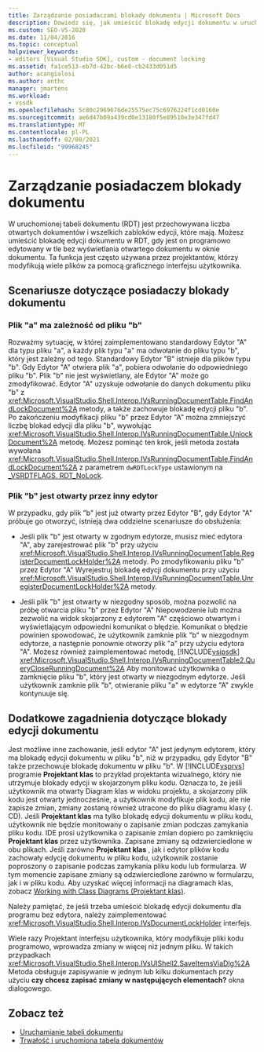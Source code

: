 ```yaml
---
title: Zarządzanie posiadaczami blokady dokumentu | Microsoft Docs
description: Dowiedz się, jak umieścić blokadę edycji dokumentu w uruchomionej tabeli dokumentu bez wyświetlania w oknie dokumentu otwartego dokumentu.
ms.custom: SEO-VS-2020
ms.date: 11/04/2016
ms.topic: conceptual
helpviewer_keywords:
- editors [Visual Studio SDK], custom - document locking
ms.assetid: fa1ce513-eb7d-42bc-b6e8-cb2433d051d5
author: acangialosi
ms.author: anthc
manager: jmartens
ms.workload:
- vssdk
ms.openlocfilehash: 5c80c2969676de25575ec75c6976224f1cd0160e
ms.sourcegitcommit: ae6d47b09a439cd0e13180f5e89510e3e347fd47
ms.translationtype: MT
ms.contentlocale: pl-PL
ms.lasthandoff: 02/08/2021
ms.locfileid: "99968245"
---
```

# <a name="document-lock-holder-management"></a>Zarządzanie posiadaczem blokady dokumentu

W uruchomionej tabeli dokumentu (RDT) jest przechowywana liczba otwartych dokumentów i wszelkich zabloków edycji, które mają. Możesz umieścić blokadę edycji dokumentu w RDT, gdy jest on programowo edytowany w tle bez wyświetlania otwartego dokumentu w oknie dokumentu. Ta funkcja jest często używana przez projektantów, którzy modyfikują wiele plików za pomocą graficznego interfejsu użytkownika.

## <a name="document-lock-holder-scenarios"></a>Scenariusze dotyczące posiadaczy blokady dokumentu

### <a name="file-a-has-a-dependence-on-file-b"></a>Plik "a" ma zależność od pliku "b"

Rozważmy sytuację, w której zaimplementowano standardowy Edytor "A" dla typu pliku "a", a każdy plik typu "a" ma odwołanie do pliku typu "b", który jest zależny od tego. Standardowy Edytor "B" istnieje dla plików typu "b". Gdy Edytor "A" otwiera plik "a", pobiera odwołanie do odpowiedniego pliku "b". Plik "b" nie jest wyświetlany, ale Edytor "A" może go zmodyfikować. Edytor "A" uzyskuje odwołanie do danych dokumentu pliku "b" z <xref:Microsoft.VisualStudio.Shell.Interop.IVsRunningDocumentTable.FindAndLockDocument%2A> metody, a także zachowuje blokadę edycji pliku "b". Po zakończeniu modyfikacji pliku "b" przez Edytor "A" można zmniejszyć liczbę blokad edycji dla pliku "b", wywołując <xref:Microsoft.VisualStudio.Shell.Interop.IVsRunningDocumentTable.UnlockDocument%2A> metodę. Możesz pominąć ten krok, jeśli metoda została wywołana <xref:Microsoft.VisualStudio.Shell.Interop.IVsRunningDocumentTable.FindAndLockDocument%2A> z parametrem `dwRDTLockType` ustawionym na [_VSRDTFLAGS. RDT_NoLock](<xref:Microsoft.VisualStudio.Shell.Interop._VSRDTFLAGS.RDT_NoLock>).

### <a name="file-b-is-opened-by-a-different-editor"></a>Plik "b" jest otwarty przez inny edytor

W przypadku, gdy plik "b" jest już otwarty przez Edytor "B", gdy Edytor "A" próbuje go otworzyć, istnieją dwa oddzielne scenariusze do obsłużenia:

- Jeśli plik "b" jest otwarty w zgodnym edytorze, musisz mieć edytora "A", aby zarejestrować plik "b" przy użyciu <xref:Microsoft.VisualStudio.Shell.Interop.IVsRunningDocumentTable.RegisterDocumentLockHolder%2A> metody. Po zmodyfikowaniu pliku "b" przez Edytor "A" Wyrejestruj blokadę edycji dokumentu przy użyciu <xref:Microsoft.VisualStudio.Shell.Interop.IVsRunningDocumentTable.UnregisterDocumentLockHolder%2A> metody.

- Jeśli plik "b" jest otwarty w niezgodny sposób, można pozwolić na próbę otwarcia pliku "b" przez Edytor "A" Niepowodzenie lub można zezwolić na widok skojarzony z edytorem "A" częściowo otwartym i wyświetlającym odpowiedni komunikat o błędzie. Komunikat o błędzie powinien spowodować, że użytkownik zamknie plik "b" w niezgodnym edytorze, a następnie ponownie otworzy plik "a" przy użyciu edytora "A". Możesz również zaimplementować metodę, [!INCLUDE[vsipsdk](../extensibility/includes/vsipsdk_md.md)] <xref:Microsoft.VisualStudio.Shell.Interop.IVsRunningDocumentTable2.QueryCloseRunningDocument%2A> Aby monitować użytkownika o zamknięcie pliku "b", który jest otwarty w niezgodnym edytorze. Jeśli użytkownik zamknie plik "b", otwieranie pliku "a" w edytorze "A" zwykle kontynuuje się.

## <a name="additional-document-edit-lock-considerations"></a>Dodatkowe zagadnienia dotyczące blokady edycji dokumentu

Jest możliwe inne zachowanie, jeśli edytor "A" jest jedynym edytorem, który ma blokadę edycji dokumentu w pliku "b", niż w przypadku, gdy Edytor "B" także przechowuje blokadę dokumentu w pliku "b". W [!INCLUDE[vsprvs](../code-quality/includes/vsprvs_md.md)] programie **Projektant klas** to przykład projektanta wizualnego, który nie utrzymuje blokady edycji w skojarzonym pliku kodu. Oznacza to, że jeśli użytkownik ma otwarty Diagram klas w widoku projektu, a skojarzony plik kodu jest otwarty jednocześnie, a użytkownik modyfikuje plik kodu, ale nie zapisze zmian, zmiany zostaną również utracone do pliku diagramu klasy (. CD). Jeśli **Projektant klas** ma tylko blokadę edycji dokumentu w pliku kodu, użytkownik nie będzie monitowany o zapisanie zmian podczas zamykania pliku kodu. IDE prosi użytkownika o zapisanie zmian dopiero po zamknięciu **Projektant klas** przez użytkownika. Zapisane zmiany są odzwierciedlone w obu plikach. Jeśli zarówno **Projektant klas** , jak i edytor plików kodu zachowały edycję dokumentu w pliku kodu, użytkownik zostanie poproszony o zapisanie podczas zamykania pliku kodu lub formularza. W tym momencie zapisane zmiany są odzwierciedlone zarówno w formularzu, jak i w pliku kodu. Aby uzyskać więcej informacji na diagramach klas, zobacz [Working with Class Diagrams (Projektant klas)](../ide/class-designer/designing-and-viewing-classes-and-types.md).

Należy pamiętać, że jeśli trzeba umieścić blokadę edycji dokumentu dla programu bez edytora, należy zaimplementować <xref:Microsoft.VisualStudio.Shell.Interop.IVsDocumentLockHolder> interfejs.

Wiele razy Projektant interfejsu użytkownika, który modyfikuje pliki kodu programowo, wprowadza zmiany w więcej niż jednym pliku. W takich przypadkach <xref:Microsoft.VisualStudio.Shell.Interop.IVsUIShell2.SaveItemsViaDlg%2A> Metoda obsługuje zapisywanie w jednym lub kilku dokumentach przy użyciu **czy chcesz zapisać zmiany w następujących elementach?** okna dialogowego.

## <a name="see-also"></a>Zobacz też

- [Uruchamianie tabeli dokumentu](../extensibility/internals/running-document-table.md)
- [Trwałość i uruchomiona tabela dokumentów](../extensibility/internals/persistence-and-the-running-document-table.md)
